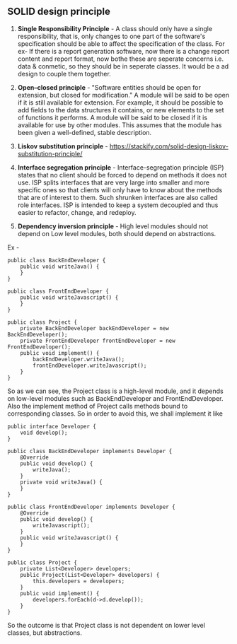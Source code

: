 ## SOLID design principle

1. **Single Responsibility Principle** - A class should only have a single responsibility, that is, only changes 
	to one part of the software's specification should be able to affect the specification of the class. For ex-
	If there is a report generation software, now there is a change report content and report format, now bothe these
	are seperate concerns i.e. data & conmetic, so they should be in seperate classes. It would be a ad design to
	couple them together.

2. **Open–closed principle** - "Software entities should be open for extension, but closed for modification."
	A module will be said to be open if it is still available for extension. For example, it should be possible 
		to add fields to the data structures it contains, or new elements to the set of functions it performs.
	A module will be said to be closed if it is available for use by other modules. This assumes that the module 
		has been given a well-defined, stable description.

3. **Liskov substitution principle** - https://stackify.com/solid-design-liskov-substitution-principle/
		
4. **Interface segregation principle** - Interface-segregation principle (ISP) states that no client should be 
	forced to depend on methods it does not use. ISP splits interfaces that are very large into smaller and more 
	specific ones so that clients will only have to know about the methods that are of interest to them. 
	Such shrunken interfaces are also called role interfaces. ISP is intended to keep a system decoupled and 
	thus easier to refactor, change, and redeploy.

5. **Dependency inversion principle** - High level modules should not depend on Low level modules, both should 
	depend on abstractions.

Ex - 
```
public class BackEndDeveloper {
    public void writeJava() {
    }
}

public class FrontEndDeveloper {
    public void writeJavascript() {
    }
}

public class Project {
    private BackEndDeveloper backEndDeveloper = new BackEndDeveloper();
    private FrontEndDeveloper frontEndDeveloper = new FrontEndDeveloper();
    public void implement() {
        backEndDeveloper.writeJava();
        frontEndDeveloper.writeJavascript();
    }
}
```

So as we can see, the Project class is a high-level module, and it depends on low-level modules such as 
	BackEndDeveloper and FrontEndDeveloper. Also the implement method of Project calls methods bound to 
	corresponding classes. So in order to avoid this, we shall implement it like

```
public interface Developer {
    void develop();
}

public class BackEndDeveloper implements Developer {
    @Override
    public void develop() {
        writeJava();
    }
    private void writeJava() {
    }
}

public class FrontEndDeveloper implements Developer {
    @Override
    public void develop() {
        writeJavascript();
    }
    public void writeJavascript() {
    }
}

public class Project {
    private List<Developer> developers;
    public Project(List<Developer> developers) {
        this.developers = developers;
    }
    public void implement() {
        developers.forEach(d->d.develop());
    }
}
```

So the outcome is that Project class is not dependent on lower level classes, but abstractions.
